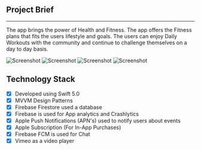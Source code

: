 ## Project Brief

----

The app brings the power of Health and Fitness. The app offers the Fitness plans that fits the users lifestyle and goals. The users can enjoy Daily Workouts with the community and continue to challenge themselves on a day to day basis.

![Screenshot](https://github.com/tbiinfotech/FitnessApp-iOS/blob/main/Images/Home.png)
![Screenshot](https://github.com/tbiinfotech/FitnessApp-iOS/blob/main/Images/Workout.png)
![Screenshot](https://github.com/tbiinfotech/FitnessApp-iOS/blob/main/Images/Day%20Wrkout.png)
![Screenshot](https://github.com/tbiinfotech/FitnessApp-iOS/blob/main/Images/Schedule.png)

## Technology Stack

- [x] Developed using Swift 5.0
- [x] MVVM Design Patterns
- [x] Firebase Firestore used a database 
- [x] Firebase is used for App analytics and Crashlytics
- [x] Apple Push Notifications (APN's) used to notify users about events
- [x] Apple Subscription (For In-App Purchases)
- [x] Firebase FCM is used for Chat
- [x] Vimeo as a video player
